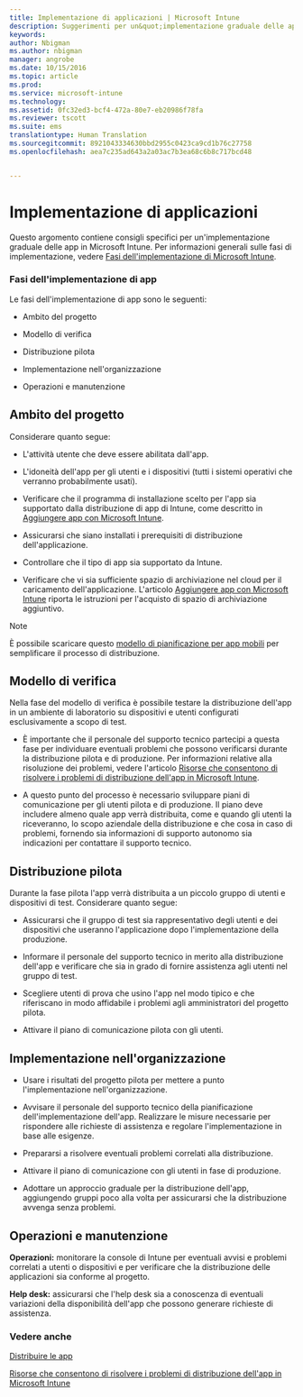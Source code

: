 ```yaml
---
title: Implementazione di applicazioni | Microsoft Intune
description: Suggerimenti per un&quot;implementazione graduale delle app in Microsoft Intune.
keywords: 
author: Nbigman
ms.author: nbigman
manager: angrobe
ms.date: 10/15/2016
ms.topic: article
ms.prod: 
ms.service: microsoft-intune
ms.technology: 
ms.assetid: 0fc32ed3-bcf4-472a-80e7-eb20986f78fa
ms.reviewer: tscott
ms.suite: ems
translationtype: Human Translation
ms.sourcegitcommit: 8921043334630bbd2955c0423ca9cd1b76c27758
ms.openlocfilehash: aea7c235ad643a2a03ac7b3ea68c6b8c717bcd48


---
```


# Implementazione di applicazioni
Questo argomento contiene consigli specifici per un'implementazione graduale delle app in Microsoft Intune. Per informazioni generali sulle fasi di implementazione, vedere [Fasi dell'implementazione di Microsoft Intune](rollout-phases-for-microsoft-intune-deployment.md).

### Fasi dell'implementazione di app
Le fasi dell'implementazione di app sono le seguenti:

-   Ambito del progetto

-   Modello di verifica

-   Distribuzione pilota

-   Implementazione nell'organizzazione

-   Operazioni e manutenzione

## Ambito del progetto
Considerare quanto segue:

-   L'attività utente che deve essere abilitata dall'app.

-   L'idoneità dell'app per gli utenti e i dispositivi (tutti i sistemi operativi che verranno probabilmente usati).

-   Verificare che il programma di installazione scelto per l'app sia supportato dalla distribuzione di app di Intune, come descritto in [Aggiungere app con Microsoft Intune](/intune/deploy-use/add-apps).

-   Assicurarsi che siano installati i prerequisiti di distribuzione dell'applicazione. <!---, as described in [Plan for app deployment in Microsoft Intune](plan-for-app-deployment-in-microsoft-intune.md).--->

-   Controllare che il tipo di app sia supportato da Intune.

-   Verificare che vi sia sufficiente spazio di archiviazione nel cloud per il caricamento dell'applicazione. L'articolo [Aggiungere app con Microsoft Intune](/intune/deploy-use/add-apps) riporta le istruzioni per l'acquisto di spazio di archiviazione aggiuntivo.

> [!NOTE]           
> È possibile scaricare questo [modello di pianificazione per app mobili](https://gallery.technet.microsoft.com/Mobile-app-planning-18689d59) per semplificare il processo di distribuzione.

## Modello di verifica
Nella fase del modello di verifica è possibile testare la distribuzione dell'app in un ambiente di laboratorio su dispositivi e utenti configurati esclusivamente a scopo di test.

-   È importante che il personale del supporto tecnico partecipi a questa fase per individuare eventuali problemi che possono verificarsi durante la distribuzione pilota e di produzione. Per informazioni relative alla risoluzione dei problemi, vedere l'articolo [Risorse che consentono di risolvere i problemi di distribuzione dell'app in Microsoft Intune](/intune/troubleshoot/troubleshoot-app-deployment-problems-in-microsoft-intune).

-   A questo punto del processo è necessario sviluppare piani di comunicazione per gli utenti pilota e di produzione. Il piano deve includere almeno quale app verrà distribuita, come e quando gli utenti la riceveranno, lo scopo aziendale della distribuzione e che cosa in caso di problemi, fornendo sia informazioni di supporto autonomo sia indicazioni per contattare il supporto tecnico.

## Distribuzione pilota
Durante la fase pilota l'app verrà distribuita a un piccolo gruppo di utenti e dispositivi di test. Considerare quanto segue:

-   Assicurarsi che il gruppo di test sia rappresentativo degli utenti e dei dispositivi che useranno l'applicazione dopo l'implementazione della produzione.

-   Informare il personale del supporto tecnico in merito alla distribuzione dell'app e verificare che sia in grado di fornire assistenza agli utenti nel gruppo di test.

-   Scegliere utenti di prova che usino l'app nel modo tipico e che riferiscano in modo affidabile i problemi agli amministratori del progetto pilota.

-   Attivare il piano di comunicazione pilota con gli utenti.

## Implementazione nell'organizzazione

-   Usare i risultati del progetto pilota per mettere a punto l'implementazione nell'organizzazione.

-   Avvisare il personale del supporto tecnico della pianificazione dell'implementazione dell'app. Realizzare le misure necessarie per rispondere alle richieste di assistenza e regolare l'implementazione in base alle esigenze.

-   Prepararsi a risolvere eventuali problemi correlati alla distribuzione.

-   Attivare il piano di comunicazione con gli utenti in fase di produzione.

-   Adottare un approccio graduale per la distribuzione dell'app, aggiungendo gruppi poco alla volta per assicurarsi che la distribuzione avvenga senza problemi.

## Operazioni e manutenzione
**Operazioni:** monitorare la console di Intune per eventuali avvisi e problemi correlati a utenti o dispositivi e per verificare che la distribuzione delle applicazioni sia conforme al progetto.

**Help desk:** assicurarsi che l'help desk sia a conoscenza di eventuali variazioni della disponibilità dell'app che possono generare richieste di assistenza.

### Vedere anche
[Distribuire le app](/intune/deploy-use/deploy-apps)

[Risorse che consentono di risolvere i problemi di distribuzione dell'app in Microsoft Intune](/intune/troubleshoot/troubleshoot-app-deployment-problems-in-microsoft-intune)



<!--HONumber=Oct16_HO4-->


